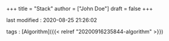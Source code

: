+++
title = "Stack"
author = ["John Doe"]
draft = false
+++

last modified
: 2020-08-25 21:26:02


tags
: [Algorithm]({{< relref "20200916235844-algorithm" >}})
